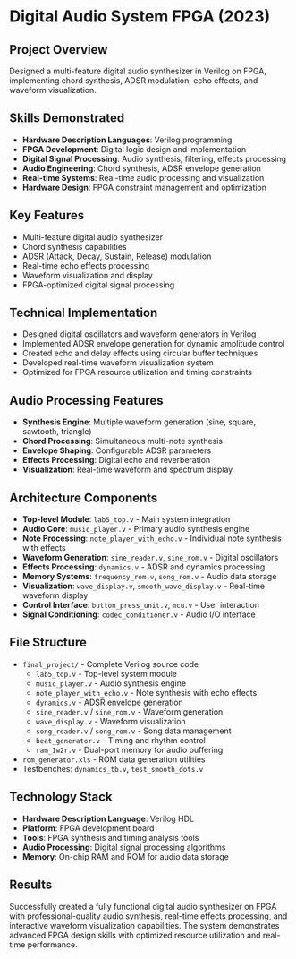 # Digital Audio System FPGA (2023)

## Project Overview
Designed a multi-feature digital audio synthesizer in Verilog on FPGA, implementing chord synthesis, ADSR modulation, echo effects, and waveform visualization.

## Skills Demonstrated
- **Hardware Description Languages**: Verilog programming
- **FPGA Development**: Digital logic design and implementation
- **Digital Signal Processing**: Audio synthesis, filtering, effects processing
- **Audio Engineering**: Chord synthesis, ADSR envelope generation
- **Real-time Systems**: Real-time audio processing and visualization
- **Hardware Design**: FPGA constraint management and optimization

## Key Features
- Multi-feature digital audio synthesizer
- Chord synthesis capabilities
- ADSR (Attack, Decay, Sustain, Release) modulation
- Real-time echo effects processing
- Waveform visualization and display
- FPGA-optimized digital signal processing

## Technical Implementation
- Designed digital oscillators and waveform generators in Verilog
- Implemented ADSR envelope generation for dynamic amplitude control
- Created echo and delay effects using circular buffer techniques
- Developed real-time waveform visualization system
- Optimized for FPGA resource utilization and timing constraints

## Audio Processing Features
- **Synthesis Engine**: Multiple waveform generation (sine, square, sawtooth, triangle)
- **Chord Processing**: Simultaneous multi-note synthesis
- **Envelope Shaping**: Configurable ADSR parameters
- **Effects Processing**: Digital echo and reverberation
- **Visualization**: Real-time waveform and spectrum display

## Architecture Components
- **Top-level Module**: `lab5_top.v` - Main system integration
- **Audio Core**: `music_player.v` - Primary audio synthesis engine
- **Note Processing**: `note_player_with_echo.v` - Individual note synthesis with effects
- **Waveform Generation**: `sine_reader.v`, `sine_rom.v` - Digital oscillators
- **Effects Processing**: `dynamics.v` - ADSR and dynamics processing
- **Memory Systems**: `frequency_rom.v`, `song_rom.v` - Audio data storage
- **Visualization**: `wave_display.v`, `smooth_wave_display.v` - Real-time waveform display
- **Control Interface**: `button_press_unit.v`, `mcu.v` - User interaction
- **Signal Conditioning**: `codec_conditioner.v` - Audio I/O interface

## File Structure
- `final_project/` - Complete Verilog source code
  - `lab5_top.v` - Top-level system module
  - `music_player.v` - Audio synthesis engine
  - `note_player_with_echo.v` - Note synthesis with echo effects
  - `dynamics.v` - ADSR envelope generation
  - `sine_reader.v` / `sine_rom.v` - Waveform generation
  - `wave_display.v` - Waveform visualization
  - `song_reader.v` / `song_rom.v` - Song data management
  - `beat_generator.v` - Timing and rhythm control
  - `ram_1w2r.v` - Dual-port memory for audio buffering
- `rom_generator.xls` - ROM data generation utilities
- Testbenches: `dynamics_tb.v`, `test_smooth_dots.v`

## Technology Stack
- **Hardware Description Language**: Verilog HDL
- **Platform**: FPGA development board
- **Tools**: FPGA synthesis and timing analysis tools
- **Audio Processing**: Digital signal processing algorithms
- **Memory**: On-chip RAM and ROM for audio data storage

## Results
Successfully created a fully functional digital audio synthesizer on FPGA with professional-quality audio synthesis, real-time effects processing, and interactive waveform visualization capabilities. The system demonstrates advanced FPGA design skills with optimized resource utilization and real-time performance.
